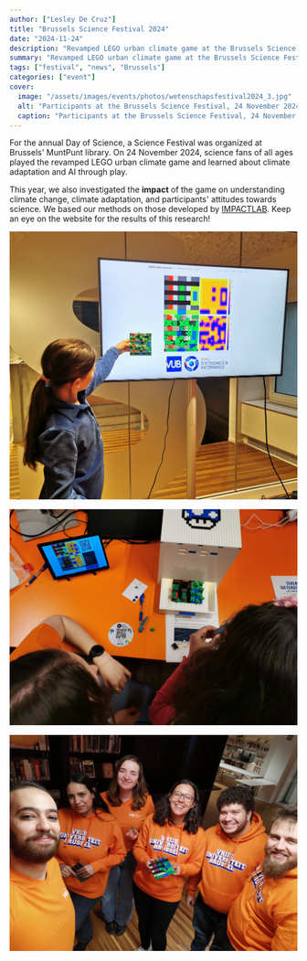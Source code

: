 ```yaml
---
author: ["Lesley De Cruz"]
title: "Brussels Science Festival 2024"
date: "2024-11-24"
description: "Revamped LEGO urban climate game at the Brussels Science Festival 2024."
summary: "Revamped LEGO urban climate game at the Brussels Science Festival 2024."
tags: ["festival", "news", "Brussels"]
categories: ["event"]
cover:
  image: "/assets/images/events/photos/wetenschapsfestival2024_3.jpg"
  alt: "Participants at the Brussels Science Festival, 24 November 2024, MuntPunt, Brussels"
  caption: "Participants at the Brussels Science Festival, 24 November 2024, MuntPunt, Brussels"
--- 
```


For the annual Day of Science, a Science Festival was organized at Brussels' MuntPunt library. On 24 November 2024, science fans of all ages played the revamped LEGO urban climate game and learned about climate adaptation and AI through play.

This year, we also investigated the __impact__ of the game on understanding climate change, climate adaptation, and participants' attitudes towards science. We based our methods on those developed by [IMPACTLAB](https://impactlab.sites.uu.nl/). Keep an eye on the website for the results of this research!

![A participant admires the urban heat island of her own city](/assets/images/events/photos/wetenschapsfestival2024_0.jpg)

![A participant has her improved city scanned in the temperature box](/assets/images/events/photos/wetenschapsfestival2024_1.jpg)

![Our team at the 2024 science festival](/assets/images/events/photos/wetenschapsfestival2024_2.jpg)